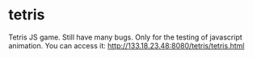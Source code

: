 # tetris
Tetris JS game.
Still have many bugs. Only for the testing of javascript animation.
You can access it: http://133.18.23.48:8080/tetris/tetris.html
